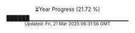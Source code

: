 <p align="center">
⏳Year Progress (21.72 %) <br>
██████▁▁▁▁▁▁▁▁▁▁▁▁▁▁▁▁▁▁▁▁▁▁▁▁ <br>
<sub>Updated: Fri, 21 Mar 2025 06:31:56 GMT</sub>
</p>

